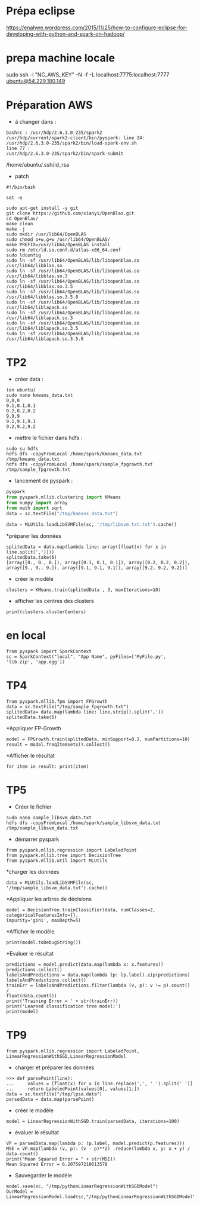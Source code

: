 # Prépa eclipse
https://enahwe.wordpress.com/2015/11/25/how-to-configure-eclipse-for-developing-with-python-and-spark-on-hadoop/

# prepa machine locale
sudo ssh -i "NC_AWS_KEY" -N -f -L localhost:7775:localhost:7777 ubuntu@54.229.180.149

# Préparation AWS

* à changer dans :
``` 
bashrc : /usr/hdp/2.6.3.0-235/spark2
/usr/hdp/current/spark2-client/bin/pyspark: line 24: 
/usr/hdp/2.6.3.0-235/spark2/bin/load-spark-env.sh
line 77 :
/usr/hdp/2.6.3.0-235/spark2/bin/spark-submit
```
/home/ubuntu/.ssh/id_rsa

* patch
```
#!/bin/bash

set -e

sudo apt-get install -y git
git clone https://github.com/xianyi/OpenBlas.git
cd OpenBlas/
make clean
make -j
sudo mkdir /usr/lib64/OpenBLAS
sudo chmod o+w,g+w /usr/lib64/OpenBLAS/
make PREFIX=/usr/lib64/OpenBLAS install
sudo rm /etc/ld.so.conf.d/atlas-x86_64.conf
sudo ldconfig
sudo ln -sf /usr/lib64/OpenBLAS/lib/libopenblas.so /usr/lib64/libblas.so
sudo ln -sf /usr/lib64/OpenBLAS/lib/libopenblas.so /usr/lib64/libblas.so.3
sudo ln -sf /usr/lib64/OpenBLAS/lib/libopenblas.so /usr/lib64/libblas.so.3.5
sudo ln -sf /usr/lib64/OpenBLAS/lib/libopenblas.so /usr/lib64/libblas.so.3.5.0
sudo ln -sf /usr/lib64/OpenBLAS/lib/libopenblas.so /usr/lib64/liblapack.so
sudo ln -sf /usr/lib64/OpenBLAS/lib/libopenblas.so /usr/lib64/liblapack.so.3
sudo ln -sf /usr/lib64/OpenBLAS/lib/libopenblas.so /usr/lib64/liblapack.so.3.5
sudo ln -sf /usr/lib64/OpenBLAS/lib/libopenblas.so /usr/lib64/liblapack.so.3.5.0
```
# TP2 
* créer data :
```
(en ubuntu)
sudo nano kmeans_data.txt
0,0,0
0.1,0.1,0.1
0.2,0.2,0.2
9,9,9
9.1,9.1,9.1
9.2,9.2,9.2
```

* mettre le fichier dans hdfs :
```
sudo su hdfs
hdfs dfs -copyFromLocal /home/spark/kmeans_data.txt /tmp/kmeans_data.txt
hdfs dfs -copyFromLocal /home/spark/sample_fpgrowth.txt /tmp/sample_fpgrowth.txt

```

* lancement de pyspark :

```python
pyspark
from pyspark.mllib.clustering import KMeans
from numpy import array
from math import sqrt
data = sc.textFile("/tmp/kmeans_data.txt")

data = MLUtils.loadLibSVMFile(sc, '/tmp/libsvm.txt.txt').cache()

```

*préparer les données
```
splitedData = data.map(lambda line: array([float(x) for x in line.split(',')]))
splitedData.take(6)
[array([0., 0., 0.]), array([0.1, 0.1, 0.1]), array([0.2, 0.2, 0.2]), array([9., 9., 9.]), array([9.1, 9.1, 9.1]), array([9.2, 9.2, 9.2])]
```
* créer le modèle
```
clusters = KMeans.train(splitedData , 3, maxIterations=10)
```
* afficher les centres des clusters
```
print(clusters.clusterCenters)
```


# en local
```
from pyspark import SparkContext
sc = SparkContext("local", "App Name", pyFiles=['MyFile.py', 'lib.zip', 'app.egg'])
```

# TP4
```
from pyspark.mllib.fpm import FPGrowth
data = sc.textFile("/tmp/sample_fpgrowth.txt")
splitedData= data.map(lambda line: line.strip().split(','))
splitedData.take(6)
```

*Appliquer FP-Growth
```
model = FPGrowth.train(splitedData, minSupport=0.2, numPartitions=10)
result = model.freqItemsets().collect()
```

*Afficher le résultat
```
for item in result: print(item)
```

# TP5

* Créer le fichier
```
sudo nano sample_libsvm_data.txt
hdfs dfs -copyFromLocal /home/spark/sample_libsvm_data.txt /tmp/sample_libsvm_data.txt
```

* démarrer pyspark
```
from pyspark.mllib.regression import LabeledPoint
from pyspark.mllib.tree import DecisionTree 
from pyspark.mllib.util import MLUtils
```
*charger les données
```
data = MLUtils.loadLibSVMFile(sc, '/tmp/sample_libsvm_data.txt').cache()
```
*Appliquer les arbres de décisions
```
model = DecisionTree.trainClassifier(data, numClasses=2,
categoricalFeaturesInfo={},
impurity='gini', maxDepth=5)
```

*Afficher le modèle
```
print(model.toDebugString())
```
*Evaluer le résultat
```
predictions = model.predict(data.map(lambda x: x.features))
predictions.collect()
labelsAndPredictions = data.map(lambda lp: lp.label).zip(predictions)
labelsAndPredictions.collect()
trainErr = labelsAndPredictions.filter(lambda (v, p): v != p).count() /
float(data.count())
print('Training Error = ' + str(trainErr))
print('Learned classification tree model:')
print(model)
```

# TP9
```
from pyspark.mllib.regression import LabeledPoint, LinearRegressionWithSGD,LinearRegressionModel
```
* charger et préparer les données
```
>>> def parsePoint(line):
...     values = [float(x) for x in line.replace(',', ' ').split(' ')]
...     return LabeledPoint(values[0], values[1:])
data = sc.textFile("/tmp/lpsa.data")
parsedData = data.map(parsePoint)
```
* créer le modèle
```
model = LinearRegressionWithSGD.train(parsedData, iterations=100)
```

* évaluer le résultat
```
VP = parsedData.map(lambda p: (p.label, model.predict(p.features)))
MSE = VP.map(lambda (v, p): (v - p)**2) .reduce(lambda x, y: x + y) / data.count()
print("Mean Squared Error = " + str(MSE))
Mean Squared Error = 6.207597210613578
```
* Sauvegarder le modèle
```
model.save(sc, "/tmp/pythonLinearRegressionWithSGDModel")
OurModel = LinearRegressionModel.load(sc,"/tmp/pythonLinearRegressionWithSGDModel")
```